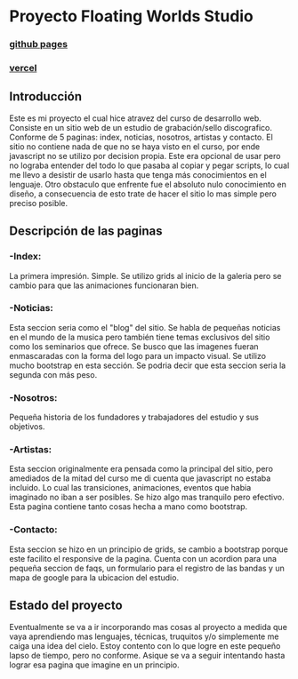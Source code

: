 # Proyecto Floating Worlds Studio

### [github pages](https://gastonherreram.github.io/Primer_Repo/)
### [vercel](https://primer-repo-tau.vercel.app/)

## Introducción

Este es mi proyecto el cual hice atravez del curso de desarrollo web. Consiste en un sitio web de un estudio de grabación/sello discografico. Conforme de 5 
paginas: index, noticias, nosotros, artistas y contacto. El sitio no contiene nada de que no se haya visto en el curso, por ende javascript no se utilizo por
decision propia. Este era opcional de usar pero no lograba entender del todo lo que pasaba al copiar y pegar scripts, lo cual me llevo a desistir de usarlo
hasta que tenga más conocimientos en el lenguaje. Otro obstaculo que enfrente fue el absoluto nulo conocimiento en diseño, a consecuencia de esto trate de hacer
el sitio lo mas simple pero preciso posible.

## Descripción de las paginas

### -Index:

La primera impresión. Simple. Se utilizo grids al inicio de la galeria pero se cambio para que las animaciones funcionaran bien.

### -Noticias:

Esta seccion seria como el "blog" del sitio. Se habla de pequeñas noticias en el mundo de la musica pero también tiene temas exclusivos del sitio como 
los seminarios que ofrece. Se busco que las imagenes fueran enmascaradas con la forma del logo para un impacto visual. Se utilizo mucho bootstrap en esta
sección. Se podria decir que esta seccion seria la segunda con más peso.

### -Nosotros:

Pequeña historia de los fundadores y trabajadores del estudio y sus objetivos.

### -Artistas:

Esta seccion originalmente era pensada como la principal del sitio, pero amediados de la mitad del curso me di cuenta que javascript no estaba incluido. Lo cual
las transiciones, animaciones, eventos que habia imaginado no iban a ser posibles. Se hizo algo mas tranquilo pero efectivo. Esta pagina contiene tanto cosas hecha
a mano como bootstrap.

### -Contacto:

Esta seccion se hizo en un principio de grids, se cambio a bootstrap porque este facilito el responsive de la pagina. Cuenta con un acordion para una pequeña
seccion de faqs, un formulario para el registro de las bandas y un mapa de google para la ubicacion del estudio.

## Estado del proyecto

Eventualmente se va a ir incorporando mas cosas al proyecto a medida que vaya aprendiendo mas lenguajes, técnicas, truquitos y/o simplemente me caiga una idea del cielo.
Estoy contento con lo que logre en este pequeño lapso de tiempo, pero no conforme. Asique se va a seguir intentando hasta lograr esa pagina que imagine en un principio.
